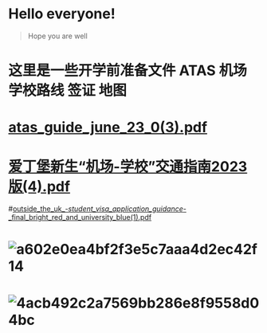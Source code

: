 # Hello everyone!
>Hope you are well
>
>
# 这里是一些开学前准备文件 ATAS 机场学校路线 签证 地图
>
# [atas_guide_june_23_0(3).pdf](https://github.com/Ed24FallPhder/Ed24FallPher.github.io/files/14739844/atas_guide_june_23_0.3.pdf)

# [爱丁堡新生“机场-学校”交通指南2023版(4).pdf](https://github.com/Ed24FallPhder/Ed24FallPher.github.io/files/14739615/-.2023.4.pdf) 

#[outside_the_uk_-_student_visa_application_guidance_-_final_bright_red_and_university_blue(1).pdf](https://github.com/Ed24FallPhder/Ed24FallPher.github.io/files/14739838/outside_the_uk_-_student_visa_application_guidance_-_final_bright_red_and_university_blue.1.pdf)

# ![a602e0ea4bf2f3e5c7aaa4d2ec42f14](https://github.com/Ed24FallPhder/Ed24FallPher.github.io/assets/164845628/63ff4fb5-6052-415c-b0ae-e8526df166ef) 

# ![4acb492c2a7569bb286e8f9558d04bc](https://github.com/Ed24FallPhder/Ed24FallPher.github.io/assets/164845628/e47ec499-ebfb-4832-b54b-201f8dc18cd0)
